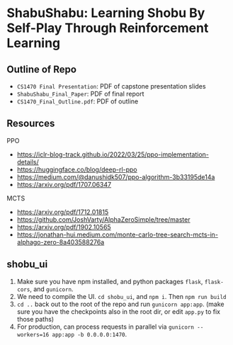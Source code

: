 # ShabuShabu:  Learning Shobu By Self-Play Through Reinforcement Learning

## Outline of Repo
- `CS1470 Final Presentation`: PDF of capstone presentation slides
- `ShabuShabu_Final_Paper`: PDF of final report
- `CS1470_Final_Outline.pdf`: PDF of outline

## Resources
PPO
- https://iclr-blog-track.github.io/2022/03/25/ppo-implementation-details/
- https://huggingface.co/blog/deep-rl-ppo
- https://medium.com/@danushidk507/ppo-algorithm-3b33195de14a
- https://arxiv.org/pdf/1707.06347

MCTS
- https://arxiv.org/pdf/1712.01815
- https://github.com/JoshVarty/AlphaZeroSimple/tree/master
- https://arxiv.org/pdf/1902.10565
- https://jonathan-hui.medium.com/monte-carlo-tree-search-mcts-in-alphago-zero-8a403588276a

## shobu_ui
1. Make sure you have npm installed, and python packages `flask`, `flask-cors`, and
`gunicorn`.
2. We need to compile the UI. `cd shobu_ui`, and `npm i`. Then `npm run build`
3. `cd ..` back out to the root of the repo and run `gunicorn app:app`. (make sure you have the checkpoints
also in the root dir, or edit `app.py` to fix those paths)
4. For production, can process requests in parallel via `gunicorn --workers=16 app:app -b 0.0.0.0:1470`.

<!-- ## Progress/design choices
- PPO
    - Board representation decisions
    - Model output decisions
    - PPO framework
    - Runs into instability issues due to lack of exploration
- MCTS
    - Board representation decisions
    - Model output decisions
    - Parallelized game simulations
    - Playout cap randomization
    - Parallel training and simulation
    - Rolling window of training samples
    - Increase complexity of policy/value heads
    - Dirichlet noise based on branch factor
    - Explorer for debugging mcts/model
    - Determining optimal rollout value during training
    - Exploration bonus hyperparameter for early exploration when values are poor
    - Loss function weighting to priortize value function -->